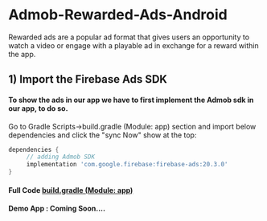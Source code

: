 # Admob-Rewarded-Ads-Android
Rewarded ads are a popular ad format that gives users an opportunity to watch a video or engage with a playable ad in exchange for a reward within the app.

## 1) Import the Firebase Ads SDK
#### To show the ads in our app we have to first implement the Admob sdk in our app, to do so.

Go to Gradle Scripts->build.gradle (Module: app) section and import below dependencies and click the "sync Now" show at the top:

```gradle
dependencies {
     // adding Admob SDK
     implementation 'com.google.firebase:firebase-ads:20.3.0'
}

```
#### Full Code [build.gradle (Module: app)](https://github.com/Shiv-Shambhu/Admob-Rewarded-Ads-Android/blob/main/build.gradle%20(Module:%20app))

#### Demo App : Coming Soon....

